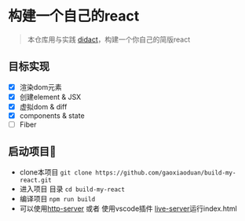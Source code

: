 # 构建一个自己的react

> 本仓库用与实践 [didact](https://github.com/pomber/didact)，构建一个你自己的简版react

## 目标实现

- [x] 渲染dom元素
- [x] 创建element & JSX
- [x] 虚拟dom & diff
- [x] components & state
- [ ] Fiber

## 启动项目🚀

- clone本项目 `git clone https://github.com/gaoxiaoduan/build-my-react.git`
- 进入项目 目录 `cd build-my-react`
- 编译项目 `npm run build`
- 可以使用[http-server](https://www.npmjs.com/package/http-server) 或者 使用vscode插件 [live-server](https://github.com/ritwickdey/vscode-live-server)运行index.html
